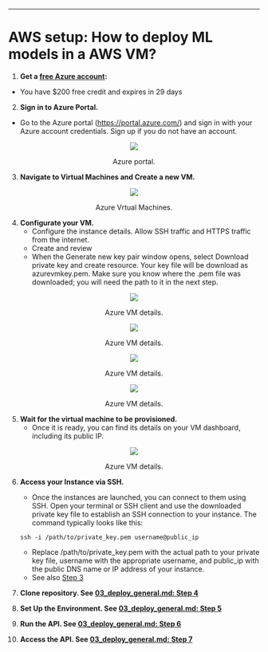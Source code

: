 
-------------------
# AWS setup: How to deploy ML models in a AWS VM?


1. **Get a  [free Azure account](https://azure.microsoft.com/en-us/free/):**
  - You have $200 free credit and expires in 29 days

2. **Sign in to Azure Portal.** 
  - Go to the Azure portal (https://portal.azure.com/) and sign in with your Azure account credentials. Sign up if you do not have an account.

<center><figure>
  <img
  src="images/azure/azure_portal_01.png"
</figure></center>
<p style="text-align: center;">Azure portal.</p>

3. **Navigate to Virtual Machines and Create a new VM.** 

<center><figure>
  <img
  src="images/azure/azure_vm_02.png"
</figure></center>
<p style="text-align: center;">Azure Vrtual Machines.</p>

4. **Configurate your VM.** 
   - Configure the instance details. Allow SSH traffic and HTTPS traffic from the internet.
   - Create and review
   - When the Generate new key pair window opens, select Download private key and create resource. Your key file will be download as azurevmkey.pem. Make sure you know where the .pem file was downloaded; you will need the path to it in the next step.

<center><figure>
  <img
  src="images/azure/azure_details_03.png"
</figure></center>
<p style="text-align: center;">Azure VM details.</p>

<center><figure>
  <img
  src="images/azure/azure_details_04.png"
</figure></center>
<p style="text-align: center;">Azure VM details.</p>

<center><figure>
  <img
  src="images/azure/azure_details_05.png"
</figure></center>
<p style="text-align: center;">Azure VM details.</p>

<center><figure>
  <img
  src="images/azure/azure_details_06.png"
</figure></center>
<p style="text-align: center;">Azure VM details.</p>

5.  **Wait for the virtual machine to be provisioned.**
    - Once it is ready, you can find its details on your VM dashboard, including its public IP.

<center><figure>
  <img
  src="images/azure/azure_running_07.png"
</figure></center>
<p style="text-align: center;">Azure VM details.</p>

6.   **Access your Instance via SSH.** 
     - Once the instances are launched, you can connect to them using SSH. Open your terminal or SSH client and use the downloaded private key file to establish an SSH connection to your instance. The command typically looks like this:
     ```shell
     ssh -i /path/to/private_key.pem username@public_ip
     ```

     - Replace /path/to/private_key.pem with the actual path to your private key file, username with the appropriate username, and public_ip with the public DNS name or IP address of your instance.
     - See also [Step 3](03_deploy_general.md)

7.  **Clone repository. See [03_deploy_general.md: Step 4](03_deploy_general.md)**
8.  **Set Up the Environment. See [03_deploy_general.md: Step 5](03_deploy_general.md)**
9.  **Run the API. See [03_deploy_general.md: Step 6](03_deploy_general.md)**
10. **Access the API. See [03_deploy_general.md: Step 7](03_deploy_general.md)**  


